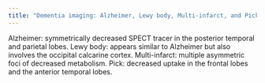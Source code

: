 ```yaml
---
title: "Dementia imaging: Alzheimer, Lewy body, Multi-infarct, and Pick disease."
---
```

Alzheimer: symmetrically decreased SPECT tracer in the posterior temporal and parietal lobes.
Lewy body: appears similar to Alzheimer but also involves the occipital calcarine cortex.
Multi-infarct: multiple asymmetric foci of decreased metabolism.
Pick: decreased uptake in the frontal lobes and the anterior temporal lobes.

